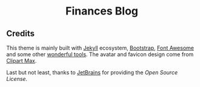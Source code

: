 <div align="center">

# Finances Blog
</div>

## Credits

This theme is mainly built with [Jekyll][jekyllrb] ecosystem,
[Bootstrap][bootstrap], [Font Awesome][icons] and some other [wonderful tools][lib].
The avatar and favicon design come from [Clipart Max][image].

Last but not least, thanks to [JetBrains][jetbrains] for providing the _Open Source License_.


[jekyllrb]: https://jekyllrb.com/
[bootstrap]: https://getbootstrap.com/
[icons]: https://fontawesome.com/
[image]: https://www.clipartmax.com/middle/m2i8b1m2K9Z5m2K9_ant-clipart-childrens-ant-cute/
[lib]: https://github.com/cotes2020/chirpy-static-assets
[jetbrains]: https://www.jetbrains.com/?from=jekyll-theme-chirpy
